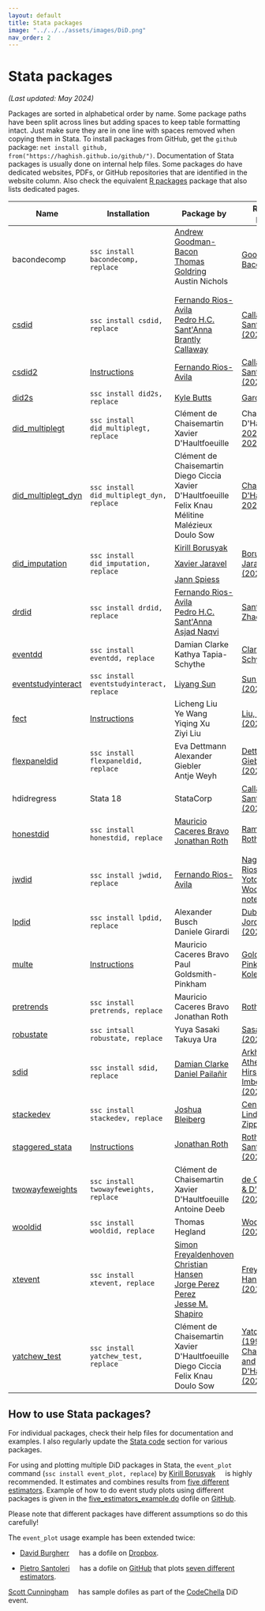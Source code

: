 ```yaml
---
layout: default
title: Stata packages
image: "../../../assets/images/DiD.png"
nav_order: 2
---
```


# Stata packages

*(Last updated: May 2024)*

Packages are sorted in alphabetical order by name. Some package paths have been split across lines but adding spaces to keep table formatting intact. Just make sure they are in one line with spaces removed when copying them in Stata. To install packages from GitHub, get the `github` package: `net install github, from("https://haghish.github.io/github/")`. Documentation of Stata packages is usually done on internal help files. Some packages do have dedicated websites, PDFs, or GitHub repositories that are identified in the website column. Also check the equivalent [R packages](https://asjadnaqvi.github.io/DiD/docs/02_R/) package that also lists dedicated pages.


| Name | Installation | Package by | Reference paper(s) |
| --- | --- | --- |   --- |
| bacondecomp | `ssc install bacondecomp, replace`  |   [Andrew Goodman-Bacon](http://goodman-bacon.com/) [<img width="12px" src="https://cdn.jsdelivr.net/npm/simple-icons@v5/icons/twitter.svg" />](https://twitter.com/agoodmanbacon) <br> [Thomas Goldring](https://tgoldring.com/) <br> Austin Nichols [<img width="12px" src="https://cdn.jsdelivr.net/npm/simple-icons@v5/icons/twitter.svg" />](https://twitter.com/AustnNchols) |   [Goodman-Bacon (2021)](https://www.sciencedirect.com/science/article/abs/pii/S0304407621001445) |
| [csdid](https://friosavila.github.io/playingwithstata/main_csdid.html)  |  `ssc install csdid, replace`    |  [Fernando Rios-Avila](https://friosavila.github.io/playingwithstata/index.html) [<img width="12px" src="https://cdn.jsdelivr.net/npm/simple-icons@v5/icons/twitter.svg" />](https://twitter.com/friosavila) <br> [Pedro H.C. Sant'Anna](https://pedrohcgs.github.io/) [<img width="12px" src="https://cdn.jsdelivr.net/npm/simple-icons@v5/icons/twitter.svg" />](https://twitter.com/pedrohcgs)  <br>  [Brantly Callaway](https://bcallaway11.github.io/)   | [Callaway & Sant'Anna (2020)](https://www.sciencedirect.com/science/article/abs/pii/S0304407620303948)  |
| [csdid2](https://github.com/friosavila/stpackages/tree/main/csdid2)   |  [Instructions](https://github.com/friosavila/stpackages/tree/main/csdid2)    |  [Fernando Rios-Avila](https://friosavila.github.io/playingwithstata/index.html) [<img width="12px" src="https://cdn.jsdelivr.net/npm/simple-icons@v5/icons/twitter.svg" />](https://twitter.com/friosavila)   |  [Callaway & Sant'Anna (2020)](https://www.sciencedirect.com/science/article/abs/pii/S0304407620303948) |
| [did2s](https://github.com/kylebutts/did2s_stata)  |  `ssc install did2s, replace`     |  [Kyle Butts](https://kylebutts.com/) [<img width="12px" src="https://cdn.jsdelivr.net/npm/simple-icons@v5/icons/twitter.svg" />](https://twitter.com/kylefbutts) |  [Gardner (2022)](https://arxiv.org/abs/2207.05943) |
| [did_multiplegt](https://github.com/chaisemartinPackages) | `ssc install did_multiplegt, replace` |    Clément de Chaisemartin <br> Xavier D'Haultfoeuille   | Chaisemartin & D'Haultfoeuille [2020a](https://www.aeaweb.org/articles?id=10.1257/aer.20181169), [2020b](https://papers.ssrn.com/sol3/papers.cfm?abstract_id=3731856), [2020c](https://papers.ssrn.com/sol3/papers.cfm?abstract_id=3751060)  |
| [did_multiplegt_dyn](https://github.com/chaisemartinPackages)  | `ssc install did_multiplegt_dyn, replace` |   Clément de Chaisemartin <br> Diego Ciccia <br> Xavier D'Haultfoeuille <br> Felix Knau <br> Mélitine Malézieux <br> Doulo Sow    | [Chaisemartin & D'Haultfoeuille 2024](https://papers.ssrn.com/sol3/papers.cfm?abstract_id=3731856)  |
| [did_imputation](https://github.com/borusyak/did_imputation) | `ssc install did_imputation, replace` |  [Kirill Borusyak](https://sites.google.com/view/borusyak/home) [<img width="12px" src="https://cdn.jsdelivr.net/npm/simple-icons@v5/icons/twitter.svg" />](https://twitter.com/borusyak) <br> [Xavier Jaravel](https://www.lse.ac.uk/economics/people/faculty/xavier-jaravel) [<img width="12px" src="https://cdn.jsdelivr.net/npm/simple-icons@v5/icons/twitter.svg" />](https://twitter.com/XJaravel) <br> [Jann Spiess](https://www.gsb.stanford.edu/faculty-research/faculty/jann-spiess) [<img width="12px" src="https://cdn.jsdelivr.net/npm/simple-icons@v5/icons/twitter.svg" />](https://twitter.com/jannspiess)  | [Borusyak, Jaravel, Spiess (2024)](https://academic.oup.com/restud/advance-article/doi/10.1093/restud/rdae007/7601390)   |
| [drdid](https://friosavila.github.io/playingwithstata/main_drdid.html)   | `ssc install drdid, replace`    |  [Fernando Rios-Avila](https://friosavila.github.io/playingwithstata/index.html) [<img width="12px" src="https://cdn.jsdelivr.net/npm/simple-icons@v5/icons/twitter.svg" />](https://twitter.com/friosavila) <br> [Pedro H.C. Sant'Anna](https://pedrohcgs.github.io/) [<img width="12px" src="https://cdn.jsdelivr.net/npm/simple-icons@v5/icons/twitter.svg" />](https://twitter.com/pedrohcgs) <br> [Asjad Naqvi](https://github.com/asjadnaqvi) [<img width="12px" src="https://cdn.jsdelivr.net/npm/simple-icons@v5/icons/twitter.svg" />](https://twitter.com/asjadnaqvi) | [Sant'Anna & Zhao (2020)](https://www.sciencedirect.com/science/article/abs/pii/S0304407620301901)  |
| [eventdd](https://www.damianclarke.net/computation/)   | `ssc install eventdd, replace` | Damian Clarke <br> Kathya Tapia-Schythe | [Clarke & Tapia-Schythe (2022)](https://journals.sagepub.com/doi/abs/10.1177/1536867X211063144) |
| [eventstudyinteract](https://github.com/lsun20/EventStudyInteract) | `ssc install eventstudyinteract, replace`  |  [Liyang Sun](http://economics.mit.edu/grad/lsun20) |  [Sun & Abraham (2021)](https://www.sciencedirect.com/science/article/abs/pii/S030440762030378X) |
| [fect](https://github.com/xuyiqing/fect_stata)   | [Instructions](https://github.com/xuyiqing/fect_stata) |  Licheng Liu <br> Ye Wang <br> Yiqing Xu <br> Ziyi Liu    | [Liu, Wang, Xu  (2022)](https://papers.ssrn.com/abstract=3555463) |
| [flexpaneldid](https://papers.ssrn.com/sol3/papers.cfm?abstract_id=3692458) | `ssc install flexpaneldid, replace`   |  Eva Dettmann <br> Alexander Giebler <br> Antje Weyh    | [Dettmann, Giebler, Weyh (2020)](https://papers.ssrn.com/sol3/papers.cfm?abstract_id=3692458) |
| hdidregress  | Stata 18 |  StataCorp |  [Callaway & Sant'Anna (2020)](https://www.sciencedirect.com/science/article/abs/pii/S0304407620303948) |
| [honestdid](https://github.com/mcaceresb/stata-honestdid)  | `ssc install honestdid, replace` |  [Mauricio Caceres Bravo](https://github.com/mcaceresb)   [Jonathan Roth](https://jonathandroth.github.io/) [<img width="12px" src="https://cdn.jsdelivr.net/npm/simple-icons@v5/icons/twitter.svg" />](https://twitter.com/jondr44)   |  [Rambachan & Roth (2023)](https://www.restud.com/a-more-credible-approach-to-parallel-trends/)    |
| [jwdid](https://friosavila.github.io/playingwithstata/main_jwdid.html)  | `ssc install jwdid, replace` |  [Fernando Rios-Avila](https://friosavila.github.io/playingwithstata/index.html) | [Nagengast, Rios-Avila, Yotov (2024)](https://ideas.repec.org/p/ris/drxlwp/2024_005.html), [Wooldridge notes](https://www.dropbox.com/sh/zj91darudf2fica/AADj_jaf5ZuS1muobgsnxS6Za?dl=0)  |
| [lpdid](https://github.com/danielegirardi/lpdid)   | `ssc install lpdid, replace` | Alexander Busch <br> Daniele Girardi | [Dube, Girardi, Jordà, Taylor (2023)](https://www.nber.org/papers/w31184) |
| [multe](https://github.com/gphk-metrics/stata-multe)   | [Instructions](https://github.com/gphk-metrics/stata-multe) |  Mauricio Caceres Bravo <br> Paul Goldsmith-Pinkham | [Goldsmith-Pinkham, Hull, Kolesár (2024)](https://arxiv.org/abs/2106.05024)  |
| [pretrends](https://github.com/mcaceresb/stata-pretrends)   | `ssc install pretrends, replace` | Mauricio Caceres Bravo <br> Jonathan Roth | [Roth (2022)](https://www.aeaweb.org/articles?id=10.1257/aeri.20210236) |
| [robustate](https://sites.google.com/site/yuyasasaki/Home/stata/stata-command-robustate)  | `ssc intsall robustate, replace` |  Yuya Sasaki <br> Takuya Ura  | [Sasaki & Ura (2021)](https://www.cambridge.org/core/journals/econometric-theory/article/abs/estimation-and-inference-for-moments-of-ratios-with-robustness-against-large-trimming-bias/6505FD01751EE01FEFFD34071C873FB6)   |  
| [sdid](https://github.com/Daniel-Pailanir/sdid)   | `ssc install sdid, replace` | [Damian Clarke](https://www.damianclarke.net/) <br> [Daniel Pailañir](https://daniel-pailanir.github.io/) [<img width="12px" src="https://cdn.jsdelivr.net/npm/simple-icons@v5/icons/twitter.svg" />](https://twitter.com/DanielPailanir) | [Arkhangelsky, Athey, Hirshberg, Imbens, Wager (2021)](https://www.aeaweb.org/articles?id=10.1257/aer.20190159)  | 
| [stackedev](https://sites.google.com/view/joshbleiberg) | `ssc install stackedev, replace`    | [Joshua Bleiberg](https://sites.google.com/view/joshbleiberg) [<img width="12px" src="https://cdn.jsdelivr.net/npm/simple-icons@v5/icons/twitter.svg" />](https://twitter.com/JoshBleiberg) | [Cengiz, Dube, Lindner, Zipperer (2019)](https://academic.oup.com/qje/article/134/3/1405/5484905)   |
| [staggered_stata](https://github.com/jonathandroth/staggered#stata-implementation)  | [Instructions](https://github.com/jonathandroth/staggered#stata-implementation)  |  [Jonathan Roth](https://jonathandroth.github.io/) [<img width="12px" src="https://cdn.jsdelivr.net/npm/simple-icons@v5/icons/twitter.svg" />](https://twitter.com/jondr44)   | [Roth & Sant'Anna (2023)](https://www.journals.uchicago.edu/doi/abs/10.1086/726581)  |
| [twowayfeweights](https://github.com/chaisemartinPackages/twowayfeweights)  | `ssc install twowayfeweights, replace`   |   Clément de Chaisemartin <br> Xavier D'Haultfoeuille <br> Antoine Deeb | [de Chaisemartin & D’Haultfoeuille (2020a)](https://www.aeaweb.org/articles?id=10.1257/aer.20181169)  |
| [wooldid](https://github.com/thegland/wooldid)  | `ssc install wooldid, replace` |  Thomas Hegland | [Wooldridge (2021)](https://papers.ssrn.com/sol3/papers.cfm?abstract_id=3906345) |
| [xtevent](https://github.com/JMSLab/xtevent) | `ssc install xtevent, replace`   |  [Simon Freyaldenhoven](https://simonfreyaldenhoven.github.io/) <br> [Christian Hansen](https://voices.uchicago.edu/christianhansen/) <br> [Jorge Perez Perez](https://jorgeperezperez.com/) [<img width="12px" src="https://cdn.jsdelivr.net/npm/simple-icons@v5/icons/twitter.svg" />](https://twitter.com/jorpppp) <br>  [Jesse M. Shapiro](https://www.brown.edu/Research/Shapiro/)  | [Freyaldenhoven, Hansen, Shapiro (2019)](https://www.aeaweb.org/articles?id=10.1257/aer.20180609)   |
| [yatchew_test](https://github.com/chaisemartinPackages/yatchew_test) | `ssc install yatchew_test, replace`   | Clément de Chaisemartin <br> Xavier D'Haultfoeuille <br> Diego Ciccia <br> Felix Knau <br>  Doulo Sow  |  [Yatchew (1997)](https://www.sciencedirect.com/science/article/pii/S0165176597002188?via%3Dihub), [de Chaisemartin and D'Haultfoeuille (2024)](https://papers.ssrn.com/sol3/papers.cfm?abstract_id=4284811)   |


## How to use Stata packages?

For individual packages, check their help files for documentation and examples. I also regularly update the [Stata code](https://asjadnaqvi.github.io/DiD/docs/code) section for various packages.

For using and plotting multiple DiD packages in Stata, the `event_plot` command (`ssc install event_plot, replace`) by [Kirill Borusyak](https://sites.google.com/view/borusyak/home) [<img width="12px" src="https://cdn.jsdelivr.net/npm/simple-icons@v5/icons/twitter.svg" />](https://twitter.com/borusyak) is highly recommended. It estimates and combines results from [five different estimators](https://github.com/borusyak/did_imputation/blob/main/five_estimators_example.png). Example of how to do event study plots using different packages is given in the [five_estimators_example.do](https://github.com/borusyak/did_imputation/blob/main/five_estimators_example.do) dofile on [GitHub](https://github.com/borusyak/did_imputation).

Please note that different packages have different assumptions so do this carefully!


The `event_plot` usage example has been extended twice:

* [David Burgherr](https://www.lse.ac.uk/International-Inequalities/People/David-Burgherr) [<img width="12px" src="https://cdn.jsdelivr.net/npm/simple-icons@v5/icons/twitter.svg" />](https://twitter.com/d_burgherr) has a dofile on [Dropbox](https://www.dropbox.com/s/p5i94ryf4h9o335/five_estimators_example_adapted.do?dl=0).

* [Pietro Santoleri](https://pietrosantoleri.github.io/) [<img width="12px" src="https://cdn.jsdelivr.net/npm/simple-icons@v5/icons/twitter.svg" />](https://twitter.com/santpietro) has a dofile on [GitHub](https://github.com/pietrosantoleri/staggered_did) that plots [seven different estimators](https://github.com/pietrosantoleri/staggered_did/blob/main/output/seven_estimators_example_allt.png).


[Scott Cunningham](https://www.scunning.com/) [<img width="12px" src="https://cdn.jsdelivr.net/npm/simple-icons@v5/icons/twitter.svg" />](https://twitter.com/causalinf) has sample dofiles as part of the [CodeChella](https://github.com/scunning1975/codechella) DiD event.